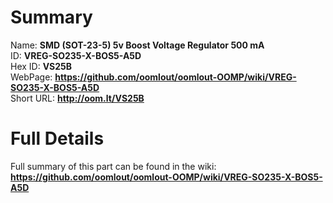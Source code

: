 
Summary
=================
  
Name: __SMD (SOT-23-5) 5v Boost Voltage Regulator 500 mA__    
ID: __VREG-SO235-X-BOS5-A5D__   
Hex ID: __VS25B__   
WebPage: __https://github.com/oomlout/oomlout-OOMP/wiki/VREG-SO235-X-BOS5-A5D__   
Short URL: __http://oom.lt/VS25B__   

Full Details
==========================
Full summary of this part can be found in the wiki:   
__https://github.com/oomlout/oomlout-OOMP/wiki/VREG-SO235-X-BOS5-A5D__    

